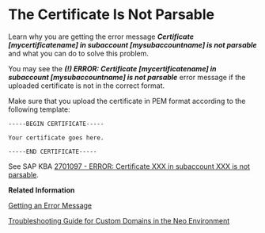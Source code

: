 <!-- loio614b33a33d8d40a6ab287defc1f68628 -->

# The Certificate Is Not Parsable

Learn why you are getting the error message ***Certificate \[mycertificatename\] in subaccount \[mysubaccountname\] is not parsable*** and what you can do to solve this problem.

You may see the ***\(!\) ERROR: Certificate \[mycertificatename\] in subaccount \[mysubaccountname\] is not parsable*** error message if the uploaded certificate is not in the correct format.

Make sure that you upload the certificate in PEM format according to the following template:

`-----BEGIN CERTIFICATE-----`

`Your certificate goes here.`

`-----END CERTIFICATE-----`

See SAP KBA [2701097 - ERROR: Certificate XXX in subaccount XXX is not parsable](https://me.sap.com/notes/2701097).

**Related Information**  


[Getting an Error Message](getting-an-error-message-a9d40a3.md "This section provides you with some of the most commonly received error messages and what you can do to handle them.")

[Troubleshooting Guide for Custom Domains in the Neo Environment](troubleshooting-guide-for-custom-domains-in-the-neo-environment-216e0ed.md "Use this troubleshooting guide to quickly identify and resolve issues with custom domains in the SAP BTP, Neo environment.")

